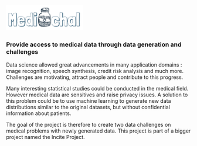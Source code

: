 <h1><img src="medi-chal_logo.png" width="210"></h1>

### Provide access to medical data through data generation and challenges

Data science allowed great advancements in many application domains : image recognition, speech synthesis, credit risk analysis and much more. Challenges are motivating, attract people and contribute to this progress.

Many interesting statistical studies could be conducted in the medical field. However medical data are sensitives and raise privacy issues. A solution to this problem could be to use machine learning to generate new data distributions similar to the original datasets, but without confidential information about patients. 

The goal of the project is therefore to create two data challenges on medical problems with newly generated data. This project is part of a bigger project named the Incite Project.
